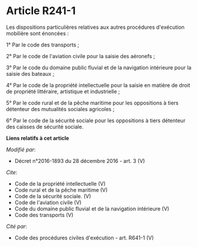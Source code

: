 # Article R241-1

Les dispositions particulières relatives aux autres procédures d'exécution mobilière sont énoncées : 

1° Par le code des transports ; 

2° Par le code de l'aviation civile pour la saisie des aéronefs ; 

3° Par le code du domaine public fluvial et de la navigation intérieure pour la saisie des bateaux ; 

4° Par le code de la propriété intellectuelle pour la saisie en matière de droit de propriété littéraire, artistique et
industrielle ; 

5° Par le code rural et de la pêche maritime pour les oppositions à tiers détenteur des mutualités sociales agricoles ; 

6° Par le code de la sécurité sociale pour les oppositions à tiers détenteur des caisses de sécurité sociale.

**Liens relatifs à cet article**

_Modifié par_:

  - Décret n°2016-1893 du 28 décembre 2016 - art. 3 (V)

_Cite_:

  - Code de la propriété intellectuelle (V)
  - Code rural et de la pêche maritime (V)
  - Code de la sécurité sociale. (V)
  - Code de l'aviation civile (V)
  - Code du domaine public fluvial et de la navigation intérieure (V)
  - Code des transports (V)

_Cité par_:

  - Code des procédures civiles d'exécution - art. R641-1 (V)
